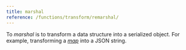 ```yaml
---
title: marshal
reference: /functions/transform/remarshal/
---
```


To _marshal_ is to transform a data structure into a serialized object. For example, transforming a [_map_](g) into a JSON string.
